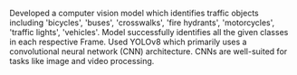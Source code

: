 Developed a computer vision model which identifies traffic objects including 'bicycles', 'buses', 'crosswalks', 'fire hydrants', 'motorcycles', 'traffic lights', 'vehicles'.
Model successfully identifies all the given classes in each respective Frame.
Used YOLOv8 which primarily uses a convolutional neural network (CNN) architecture. CNNs are well-suited for tasks like image and video processing.
